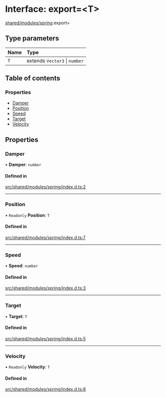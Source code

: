 # Interface: export=<T\>

[shared/modules/spring](../wiki/shared.modules.spring).export=

## Type parameters

| Name | Type |
| :------ | :------ |
| `T` | extends `Vector3` \| `number` |

## Table of contents

### Properties

- [Damper](../wiki/shared.modules.spring.export&#x3D;#damper)
- [Position](../wiki/shared.modules.spring.export&#x3D;#position)
- [Speed](../wiki/shared.modules.spring.export&#x3D;#speed)
- [Target](../wiki/shared.modules.spring.export&#x3D;#target)
- [Velocity](../wiki/shared.modules.spring.export&#x3D;#velocity)

## Properties

### Damper

• **Damper**: `number`

#### Defined in

[src/shared/modules/spring/index.d.ts:2](https://github.com/hatmatty/AET/blob/5e435eb/src/shared/modules/spring/index.d.ts#L2)

___

### Position

• `Readonly` **Position**: `T`

#### Defined in

[src/shared/modules/spring/index.d.ts:7](https://github.com/hatmatty/AET/blob/5e435eb/src/shared/modules/spring/index.d.ts#L7)

___

### Speed

• **Speed**: `number`

#### Defined in

[src/shared/modules/spring/index.d.ts:3](https://github.com/hatmatty/AET/blob/5e435eb/src/shared/modules/spring/index.d.ts#L3)

___

### Target

• **Target**: `T`

#### Defined in

[src/shared/modules/spring/index.d.ts:5](https://github.com/hatmatty/AET/blob/5e435eb/src/shared/modules/spring/index.d.ts#L5)

___

### Velocity

• `Readonly` **Velocity**: `T`

#### Defined in

[src/shared/modules/spring/index.d.ts:8](https://github.com/hatmatty/AET/blob/5e435eb/src/shared/modules/spring/index.d.ts#L8)
